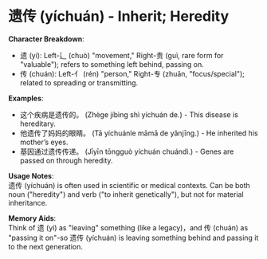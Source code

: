 # **遗传 (yíchuán) - Inherit; Heredity**

**Character Breakdown**:  
- 遗 (yí): Left-辶 (chuò) "movement," Right-贵 (guì, rare form for "valuable"); refers to something left behind, passing on.  
- 传 (chuán): Left-亻 (rén) "person," Right-专 (zhuān, "focus/special"); related to spreading or transmitting.

**Examples**:  
- 这个疾病是遗传的。 (Zhège jíbìng shì yíchuán de.) - This disease is hereditary.  
- 他遗传了妈妈的眼睛。 (Tā yíchuánle māmā de yǎnjīng.) - He inherited his mother’s eyes.  
- 基因通过遗传传递。 (Jīyīn tōngguò yíchuán chuándì.) - Genes are passed on through heredity.

**Usage Notes**:  
遗传 (yíchuán) is often used in scientific or medical contexts. Can be both noun ("heredity") and verb ("to inherit genetically"), but not for material inheritance.

**Memory Aids**:  
Think of 遗 (yí) as "leaving" something (like a legacy)，and 传 (chuán) as "passing it on"-so 遗传 (yíchuán) is leaving something behind and passing it to the next generation.